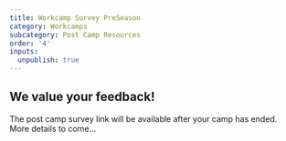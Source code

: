 ```yaml
---
title: Workcamp Survey PreSeason
category: Workcamps
subcategory: Post Camp Resources
order: '4'
inputs:
  unpublish: true
---
```

## We value your feedback!

The post camp survey link will be available after your camp has ended. More details to come…

<div><p> </p></div>